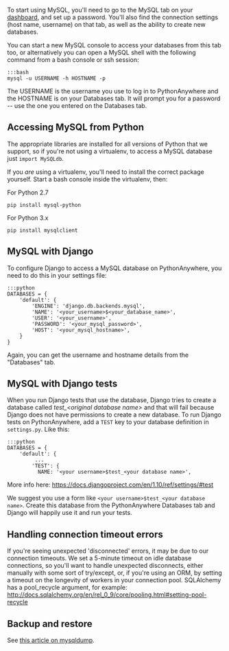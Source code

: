 <!--
.. title: Using MySQL
.. slug: UsingMySQL
.. date: 2015-05-13 14:35:28 UTC+01:00
.. tags:
.. category:
.. link:
.. description:
.. type: text
-->

To start using MySQL, you'll need to go to the MySQL tab on your
[dashboard](https://www.pythonanywhere.com/dashboard/), and set up a password.
You'll also find the connection settings (host name, username) on that tab, as
well as the ability to create new databases.

You can start a new MySQL console to access your databases from this tab too, or
alternatively you can open a MySQL shell with the following command from a
bash console or ssh session:

    :::bash
    mysql -u USERNAME -h HOSTNAME -p


The USERNAME is the username you use to log in to PythonAnywhere and the
HOSTNAME is on your Databases tab.  It will prompt you for a password -- use
the one you entered on the Databases tab.


## Accessing MySQL from Python

The appropriate libraries are installed for all versions of Python that we
support, so if you're not using a virtualenv, to access a MySQL database
just `import MySQLdb`.

If you *are* using a virtualenv, you'll need to install the correct package
yourself.  Start a bash console inside the virtualenv, then:

For Python 2.7

    pip install mysql-python

For Python 3.x

    pip install mysqlclient



## MySQL with Django


To configure Django to access a MySQL database on PythonAnywhere, you need to do
this in your settings file:

    :::python
    DATABASES = {
        'default': {
            'ENGINE': 'django.db.backends.mysql',
            'NAME': '<your_username>$<your_database_name>',
            'USER': '<your_username>',
            'PASSWORD': '<your_mysql_password>',
            'HOST': '<your_mysql_hostname>',
        }
    }


Again, you can get the username and hostname details from the "Databases" tab.


## MySQL with Django tests


When you run Django tests that use the database, Django tries to create a
database called *test_&lt;original database name&gt;* and that will fail because
Django does not have permissions to create a new database. To run Django tests
on PythonAnywhere, add a `TEST` key to your database definition in
`settings.py`. Like this:

    :::python
    DATABASES = {
        'default': {
             ...
            'TEST': {
              NAME: '<your username>$test_<your database name>',

More info here: https://docs.djangoproject.com/en/1.10/ref/settings/#test 

We suggest you use a form like `<your username>$test_<your database name>`.
Create this database from the PythonAnywhere Databases tab and Django will
happily use it and run your tests.



## Handling connection timeout errors


If you're seeing unexpected 'disconnected' errors, it may be due to our
connection timeouts. We set a 5-minute timeout on idle database connections, so
you'll want to handle unexpected disconnects, either manually with some sort of
try/except, or, if you're using an ORM, by setting a timeout on the longevity
of workers in your connection pool. SQLAlchemy has a pool_recycle argument,
for example: <http://docs.sqlalchemy.org/en/rel_0_9/core/pooling.html#setting-pool-recycle>


## Backup and restore

See [this article on mysqldump](/pages/MySQLBackupRestore).
